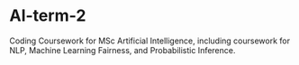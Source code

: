 # AI-term-2
Coding Coursework for MSc Artificial Intelligence, including coursework for NLP, Machine Learning Fairness, and Probabilistic Inference.
